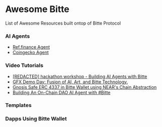 # Awesome Bitte

List of Awesome Resources built ontop of Bitte Protocol

### AI Agents
- [Ref.finance Agent](https://github.com/Mintbase/ref-finance-agent-next)
- [Coingecko Agent](https://github.com/Mintbase/templates/tree/main/coingecko-ai-plugin-simple)


### Video Tutorials
-  [\[REDACTED\] hackathon workshop - Building AI Agents with Bitte](https://www.youtube.com/watch?v=O0-ij9f0B2s)
- [ GFX Demo Day: Fusion of AI, Art, and Bitte Technology.](https://www.youtube.com/watch?v=p_Hgae5FFA0)
- [Gnosis Safe ERC 4337 in Bitte Wallet using NEAR's Chain Abstraction](https://www.youtube.com/watch?v=4qgQX_tmVec&t=109s)
- [Building An On-Chain DAO AI Agent with #Bitte](https://www.youtube.com/watch?v=mbECFe2txd0)


### Templates


### Dapps Using Bitte Wallet